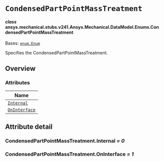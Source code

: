 <!-- vale off -->

<a id="condensedpartpointmasstreatment"></a>

# `CondensedPartPointMassTreatment`

<a id="ansys.mechanical.stubs.v241.Ansys.Mechanical.DataModel.Enums.CondensedPartPointMassTreatment"></a>

#### *class* ansys.mechanical.stubs.v241.Ansys.Mechanical.DataModel.Enums.CondensedPartPointMassTreatment

Bases: [`enum.Enum`](https://docs.python.org/3/library/enum.html#enum.Enum)

Specifies the CondensedPartPointMassTreatment.

<!-- !! processed by numpydoc !! -->

<a id="overview"></a>

## Overview

### Attributes

| Name |
| --------------------------------------------------------------- |
| [`Internal`](#CondensedPartPointMassTreatment.Internal) |
| [`OnInterface`](#CondensedPartPointMassTreatment.OnInterface) |

<a id="attribute-detail"></a>

## Attribute detail

<a id="CondensedPartPointMassTreatment.Internal"></a>

### CondensedPartPointMassTreatment.Internal *= 0*

<a id="CondensedPartPointMassTreatment.OnInterface"></a>

### CondensedPartPointMassTreatment.OnInterface *= 1*

<!-- vale on -->
